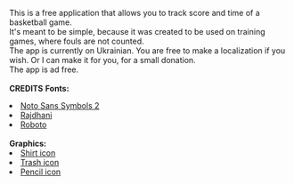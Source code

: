 This is a free application that allows you to track score and time of a basketball game.<br>
It's meant to be simple, because it was created to be used on training games, where fouls are not counted.<br>
The app is currently on Ukrainian. You are free to make a localization if you wish. Or I can make it for you, for a small donation.<br>
The app is ad free.<br>
<br>
<b>CREDITS</b>
<b>Fonts:</b><br>
<li><a href="https://fonts.google.com/noto/specimen/Noto+Sans+Symbols+2">Noto Sans Symbols 2</a></li>
<li><a href="https://fonts.google.com/specimen/Rajdhani">Rajdhani</a></li>
<li><a href="https://fonts.google.com/specimen/Roboto">Roboto</a></li>
<br>
<b>Graphics:</b><br>
<li><a href="https://www.flaticon.com/free-icon/singlet_4182529">Shirt icon</a></li>
<li><a href="https://www.flaticon.com/free-icon/delete_3405244">Trash icon</a></li>
<li><a href="https://www.flaticon.com/free-icon/pencil_6177842">Pencil icon</a></li>
